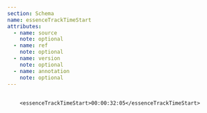 ```yaml
---
section: Schema
name: essenceTrackTimeStart
attributes:
  - name: source
    note: optional
  - name: ref
    note: optional
  - name: version
    note: optional
  - name: annotation
    note: optional
---
```

<pre>
  <code>
    &lt;essenceTrackTimeStart&gt;00:00:32:05&lt;/essenceTrackTimeStart&gt;
  </code>
</pre>
